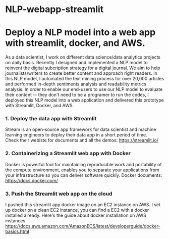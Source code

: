 # NLP-webapp-streamlit 
# Deploy a NLP model into a web app with streamlit, docker, and AWS.  

As a data scientist, I work on different data science/data analytics projects on daily basis. Recently I designed and implemented a NLP model to reinvent the digital subcription strategy for a digital journal. We aim to help journalists/writers to create better content and approach right readers. In this NLP model, I automated the text mining process for over 20,000 articles and performed in-depth sentiments analysis and readability metrics analysis.  In order to enable our end-users to use our NLP model to evaluate their content -- they don't need to be a programer to run the codes, I deployed this NLP model into a web application and delivered this prototype with Streamlit, Docker, and AWS.  

### 1. Deploy the data app with Streamlit 
Stream is an open-source app framework for data scientist and machine learning engineers to deploy their data app in a short period of time.  
Check their webiste for documents and all the demos: https://streamlit.io/ 

### 2. Containerizing a Streamlit web app with Docker 
Docker is powerful tool for maintaining reproducible work and portability of the compute environment, enables you to separate your applications from your infrastructure so you can deliver software quickly. Docker documents: https://docs.docker.com/ 

### 3. Push the Streamlit web app on the cloud   
I pushed this streamlit app docker image on an EC2 instance on AWS. I set up docker on a clean EC2 instance, you can find a EC2 with a docker installed already. Here's the guide about docker installation on AWS instances: https://docs.aws.amazon.com/AmazonECS/latest/developerguide/docker-basics.html
